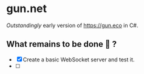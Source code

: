 # gun.net
*Outstandingly* early version of https://gun.eco in C#.

## What remains to be done 🧙 ?
- [X] Create a basic WebSocket server and test it.
- [ ] 